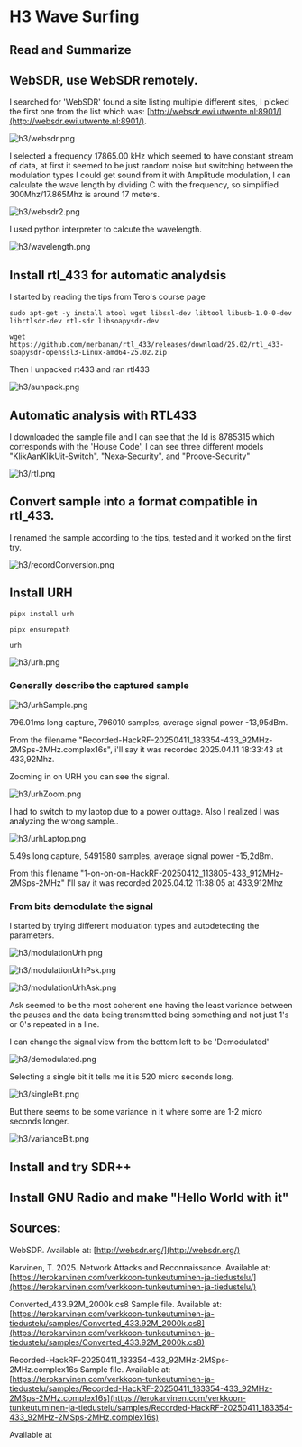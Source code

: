 # H3 Wave Surfing

## Read and Summarize

## WebSDR, use WebSDR remotely.

I searched for 'WebSDR' found a site listing multiple different sites, I picked the first one from the list which was: [http://websdr.ewi.utwente.nl:8901/](http://websdr.ewi.utwente.nl:8901/). 

![h3/websdr.png](h3/websdr.png)

I selected a frequency 17865.00 kHz which seemed to have constant stream of data, at first it seemed to be just random noise but switching between the modulation types I could get sound from it with Amplitude modulation, I can calculate the wave length by dividing C with the frequency, so simplified 300Mhz/17.865Mhz is around 17 meters.

![h3/websdr2.png](h3/websdr2.png)

I used python interpreter to calcute the wavelength.

![h3/wavelength.png](h3/wavelength.png)

## Install rtl_433 for automatic analydsis

I started by reading the tips from Tero's course page

	sudo apt-get -y install atool wget libssl-dev libtool libusb-1.0-0-dev librtlsdr-dev rtl-sdr libsoapysdr-dev

	wget https://github.com/merbanan/rtl_433/releases/download/25.02/rtl_433-soapysdr-openssl3-Linux-amd64-25.02.zip

Then I unpacked rt433 and ran rtl433

![h3/aunpack.png](h3/aunpack.png)

## Automatic analysis with RTL433

I downloaded the sample file and I can see that the Id is 8785315 which corresponds with the 'House Code', I can see three different models "KlikAanKlikUit-Switch", "Nexa-Security", and "Proove-Security"

![h3/rtl.png](h3/rtl.png)

## Convert sample into a format compatible in rtl_433.

I renamed the sample according to the tips, tested and it worked on the first try.

![h3/recordConversion.png](h3/recordConversion.png)

## Install URH

	pipx install urh

	pipx ensurepath
	
	urh

![h3/urh.png](h3/urh.png) 

### Generally describe the captured sample

![h3/urhSample.png](h3/urhSample.png)

796.01ms long capture, 796010 samples, average signal power -13,95dBm.

From the filename "Recorded-HackRF-20250411_183354-433_92MHz-2MSps-2MHz.complex16s", i'll say it was recorded 2025.04.11 18:33:43 at 433,92Mhz.

Zooming in on URH you can see the signal.

![h3/urhZoom.png](h3/urhZoom.png)

I had to switch to my laptop due to a power outtage. Also I realized I was analyzing the wrong sample..

![h3/urhLaptop.png](h3/urhLaptop.png)

5.49s long capture, 5491580 samples, average signal power -15,2dBm.

From this filename "1-on-on-on-HackRF-20250412_113805-433_912MHz-2MSps-2MHz" I'll say it was recorded 2025.04.12 11:38:05 at 433,912Mhz

### From bits demodulate the signal

I started by trying different modulation types and autodetecting the parameters.

![h3/modulationUrh.png](h3/modulationUrh.png)

![h3/modulationUrhPsk.png](h3/modulationUrhPsk.png)

![h3/modulationUrhAsk.png](h3/modulationUrhAsk.png)

Ask seemed to be the most coherent one having the least variance between the pauses and the data being transmitted being something and not just 1's or 0's repeated in a line.

I can change the signal view from the bottom left to be 'Demodulated'

![h3/demodulated.png](h3/demodulated.png)

Selecting a single bit it tells me it is 520 micro seconds long.

![h3/singleBit.png](h3/singleBit.png)

But there seems to be some variance in it where some are 1-2 micro seconds longer.

![h3/varianceBit.png](h3/varianceBit.png)

## Install and try SDR++

## Install GNU Radio and make "Hello World with it"

## Sources: 

WebSDR. Available at: [http://websdr.org/](http://websdr.org/)

Karvinen, T. 2025. Network Attacks and Reconnaissance. Available at: [https://terokarvinen.com/verkkoon-tunkeutuminen-ja-tiedustelu/](https://terokarvinen.com/verkkoon-tunkeutuminen-ja-tiedustelu/)

Converted_433.92M_2000k.cs8 Sample file. Available at: [https://terokarvinen.com/verkkoon-tunkeutuminen-ja-tiedustelu/samples/Converted_433.92M_2000k.cs8](https://terokarvinen.com/verkkoon-tunkeutuminen-ja-tiedustelu/samples/Converted_433.92M_2000k.cs8)

Recorded-HackRF-20250411_183354-433_92MHz-2MSps-2MHz.complex16s Sample file. Available at: [https://terokarvinen.com/verkkoon-tunkeutuminen-ja-tiedustelu/samples/Recorded-HackRF-20250411_183354-433_92MHz-2MSps-2MHz.complex16s](https://terokarvinen.com/verkkoon-tunkeutuminen-ja-tiedustelu/samples/Recorded-HackRF-20250411_183354-433_92MHz-2MSps-2MHz.complex16s)

Available at
